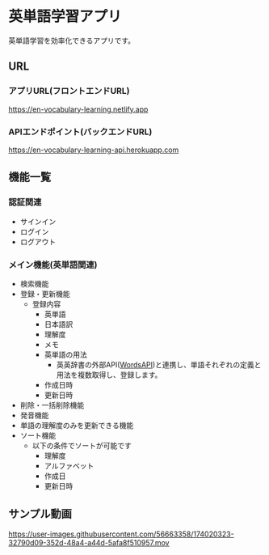 # 英単語学習アプリ
英単語学習を効率化できるアプリです。

## URL
### アプリURL(フロントエンドURL)
https://en-vocabulary-learning.netlify.app

### APIエンドポイント(バックエンドURL)
https://en-vocabulary-learning-api.herokuapp.com

## 機能一覧
### 認証関連
- サインイン
- ログイン
- ログアウト

### メイン機能(英単語関連)
- 検索機能
- 登録・更新機能
  - 登録内容
    - 英単語
    - 日本語訳
    - 理解度
    - メモ
    - 英単語の用法
      - 英英辞書の外部API([WordsAPI](https://www.wordsapi.com))と連携し、単語それぞれの定義と用法を複数取得し、登録します。
    - 作成日時
    - 更新日時    
- 削除・一括削除機能
- 発音機能
- 単語の理解度のみを更新できる機能
- ソート機能
  - 以下の条件でソートが可能です
    - 理解度
    - アルファベット
    - 作成日
    - 更新日時

## サンプル動画
https://user-images.githubusercontent.com/56663358/174020323-32790d09-352d-48a4-a44d-5afa8f510957.mov


